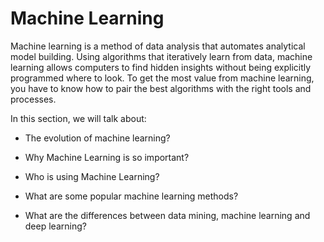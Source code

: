 # Machine Learning

Machine learning is a method of data analysis that automates analytical model building. Using algorithms that iteratively learn from data, machine learning allows computers to find hidden insights without being explicitly programmed where to look. To get the most value from machine learning, you have to know how to pair the best algorithms with the right tools and processes. 

In this section, we will talk about: 

* The evolution of machine learning?

* Why Machine Learning is so important?

* Who is using Machine Learning?

* What are some popular machine learning methods?

* What are the differences between data mining, machine learning and deep learning?

